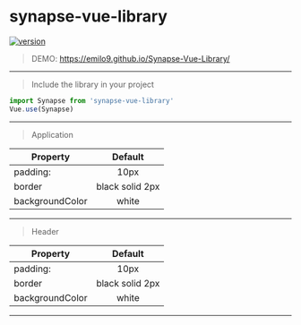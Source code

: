 # synapse-vue-library
[![version](https://img.shields.io/badge/version-1.1.0-yellow.svg)](https://semver.org)
> DEMO: https://emilo9.github.io/Synapse-Vue-Library/
***
> Include the library in your project
```javascript
import Synapse from 'synapse-vue-library'
Vue.use(Synapse)
```
***
> Application

|Property       |Default            |
| ----------------|:---------------:|
| padding:        | 10px            |
| border          | black solid 2px |
| backgroundColor | white           |
***
> Header

|Property       |Default            |
| ----------------|:---------------:|
| padding:        | 10px            |
| border          | black solid 2px |
| backgroundColor | white           |
***
